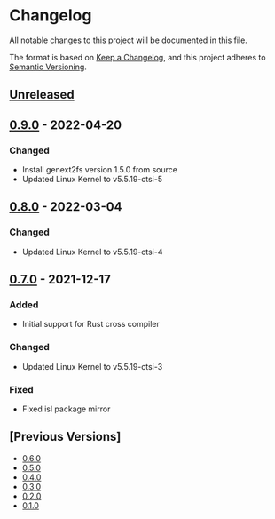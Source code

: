 # Changelog
All notable changes to this project will be documented in this file.

The format is based on [Keep a Changelog](https://keepachangelog.com/en/1.0.0/),
and this project adheres to [Semantic Versioning](https://semver.org/spec/v2.0.0.html).

## [Unreleased]

## [0.9.0] - 2022-04-20
### Changed
- Install genext2fs version 1.5.0 from source
- Updated Linux Kernel to v5.5.19-ctsi-5

## [0.8.0] - 2022-03-04
### Changed
- Updated Linux Kernel to v5.5.19-ctsi-4

## [0.7.0] - 2021-12-17
### Added
- Initial support for Rust cross compiler

### Changed
- Updated Linux Kernel to v5.5.19-ctsi-3

### Fixed
- Fixed isl package mirror

## [Previous Versions]
- [0.6.0]
- [0.5.0]
- [0.4.0]
- [0.3.0]
- [0.2.0]
- [0.1.0]

[Unreleased]: https://github.com/cartesi/image-toolchain/compare/v0.9.0...HEAD
[0.9.0]: https://github.com/cartesi/image-toolchain/releases/tag/v0.8.0
[0.8.0]: https://github.com/cartesi/image-toolchain/releases/tag/v0.8.0
[0.7.0]: https://github.com/cartesi/image-toolchain/releases/tag/v0.7.0
[0.6.0]: https://github.com/cartesi/image-toolchain/releases/tag/v0.6.0
[0.5.0]: https://github.com/cartesi/image-toolchain/releases/tag/v0.5.0
[0.4.0]: https://github.com/cartesi/image-toolchain/releases/tag/v0.4.0
[0.3.0]: https://github.com/cartesi/image-toolchain/releases/tag/v0.3.0
[0.2.0]: https://github.com/cartesi/image-toolchain/releases/tag/v0.2.0
[0.1.0]: https://github.com/cartesi/image-toolchain/releases/tag/v0.1.0


